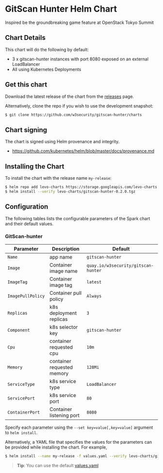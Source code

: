 # GitScan Hunter Helm Chart

Inspired be the groundbreaking game feature at OpenStack Tokyo Summit

## Chart Details
This chart will do the following by default:

* 3 x gitscan-hunter instances with port 8080 exposed on an external LoadBalancer
* All using Kubernetes Deployments


## Get this chart

Download the latest release of the chart from the [releases](../../../releases) page.

Alternatively, clone the repo if you wish to use the development snapshot:

```bash
$ git clone https://github.com/w3security/gitscan-hunter/charts
```

## Chart signing

The chart is signed using Helm provenance and integrity.
   * https://github.com/kubernetes/helm/blob/master/docs/provenance.md

## Installing the Chart

To install the chart with the release name `my-release`:

```bash
$ helm repo add levo-charts https://storage.googleapis.com/levo-charts
$ helm install --verify levo-charts/gitscan-hunter-0.2.0.tgz
```

## Configuration

The following tables lists the configurable parameters of the Spark chart and their default values.

### GitScan-hunter

|       Parameter       |           Description            |                         Default                          |
|-----------------------|----------------------------------|----------------------------------------------------------|
| `Name`            | app name                         | `gitscan-hunter`                                                |
| `Image`           | Container image name             | `quay.io/w3security/gitscan-hunter`                               |
| `ImageTag`        | Container image tag              | `latest`                                                     |
| `ImagePullPolicy` | Container pull policy            | `Always`                                                     |
| `Replicas`        | k8s deployment replicas          | `3`                                                          |
| `Component`       | k8s selector key                 | `gitscan-hunter`                                                |
| `Cpu`             | container requested cpu          | `10m`                                                        |
| `Memory`          | container requested memory       | `128Mi`                                                      |
| `ServiceType`     | k8s service type                 | `LoadBalancer`                                               |
| `ServicePort`     | k8s service port                 | `80`                                                         |
| `ContainerPort`   | Container listening port         | `8080`                                                       |

Specify each parameter using the `--set key=value[,key=value]` argument to `helm install`.

Alternatively, a YAML file that specifies the values for the parameters can be provided while installing the chart. For example,

```bash
$ helm install --name my-release -f values.yaml --verify levo-charts/gitscan-hunter-0.2.0.tgz
```

> **Tip**: You can use the default [values.yaml](values.yaml)
